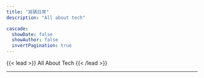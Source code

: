 ```yaml
---
title: "寫碼日常"
description: "All about tech"

cascade:
  showDate: false
  showAuthor: false
  invertPagination: true
---
```


{{< lead >}}
All About Tech
{{< /lead >}}

---
